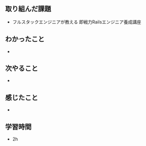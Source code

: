 ## 取り組んだ課題
- フルスタックエンジニアが教える 即戦力Railsエンジニア養成講座

## わかったこと
- 

## 次やること
- 

## 感じたこと
- 

## 学習時間
- 2h
